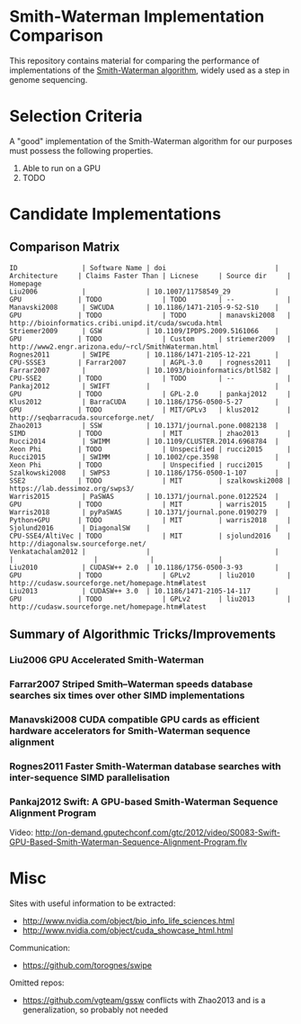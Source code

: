 Smith-Waterman Implementation Comparison
==========================================

This repository contains material for comparing the performance of
implementations of the [Smith-Waterman
algorithm](https://en.wikipedia.org/wiki/Smith%E2%80%93Waterman_algorithm),
widely used as a step in genome sequencing.



Selection Criteria
==========================================

A "good" implementation of the Smith-Waterman algorithm for our purposes must
possess the following properties.

  1. Able to run on a GPU
  2. TODO



Candidate Implementations
==========================================

Comparison Matrix
-----------------

    ID                | Software Name | doi                           | Architecture     | Claims Faster Than | Licnese     | Source dir     | Homepage
    Liu2006           |               | 10.1007/11758549_29           | GPU              | TODO               | TODO        | --             |
    Manavski2008      | SWCUDA        | 10.1186/1471-2105-9-S2-S10    | GPU              | TODO               | TODO        | manavski2008   | http://bioinformatics.cribi.unipd.it/cuda/swcuda.html
    Striemer2009      | GSW           | 10.1109/IPDPS.2009.5161066    | GPU              | TODO               | Custom      | striemer2009   | http://www2.engr.arizona.edu/~rcl/SmithWaterman.html
    Rognes2011        | SWIPE         | 10.1186/1471-2105-12-221      | CPU-SSSE3        | Farrar2007         | AGPL-3.0    | rogness2011    |
    Farrar2007        |               | 10.1093/bioinformatics/btl582 | CPU-SSE2         | TODO               | TODO        | --             |
    Pankaj2012        | SWIFT         |                               | GPU              | TODO               | GPL-2.0     | pankaj2012     |
    Klus2012          | BarraCUDA     | 10.1186/1756-0500-5-27        | GPU              | TODO               | MIT/GPLv3   | klus2012       | http://seqbarracuda.sourceforge.net/
    Zhao2013          | SSW           | 10.1371/journal.pone.0082138  | SIMD             | TODO               | MIT         | zhao2013       |
    Rucci2014         | SWIMM         | 10.1109/CLUSTER.2014.6968784  | Xeon Phi         | TODO               | Unspecified | rucci2015      |
    Rucci2015         | SWIMM         | 10.1002/cpe.3598              | Xeon Phi         | TODO               | Unspecified | rucci2015      |
    Szalkowski2008    | SWPS3         | 10.1186/1756-0500-1-107       | SSE2             | TODO               | MIT         | szalkowski2008 | https://lab.dessimoz.org/swps3/
    Warris2015        | PaSWAS        | 10.1371/journal.pone.0122524  | GPU              | TODO               | MIT         | warris2015     |
    Warris2018        | pyPaSWAS      | 10.1371/journal.pone.0190279  | Python+GPU       | TODO               | MIT         | warris2018     |
    Sjolund2016       | DiagonalSW    |                               | CPU-SSE4/AltiVec | TODO               | MIT         | sjolund2016    | http://diagonalsw.sourceforge.net/
    Venkatachalam2012 |               |                               |                  |                    |             |                |
    Liu2010           | CUDASW++ 2.0  | 10.1186/1756-0500-3-93        | GPU              | TODO               | GPLv2       | liu2010        | http://cudasw.sourceforge.net/homepage.htm#latest
    Liu2013           | CUDASW++ 3.0  | 10.1186/1471-2105-14-117      | GPU              | TODO               | GPLv2       | liu2013        | http://cudasw.sourceforge.net/homepage.htm#latest


Summary of Algorithmic Tricks/Improvements
------------------------------------------

### Liu2006 **GPU Accelerated Smith-Waterman**

### Farrar2007 **Striped Smith–Waterman speeds database searches six times over other SIMD implementations**

### Manavski2008 **CUDA compatible GPU cards as efficient hardware accelerators for Smith-Waterman sequence alignment**

### Rognes2011 **Faster Smith-Waterman database searches with inter-sequence SIMD parallelisation**

### Pankaj2012 **Swift: A GPU-based Smith-Waterman Sequence Alignment Program**

  Video: http://on-demand.gputechconf.com/gtc/2012/video/S0083-Swift-GPU-Based-Smith-Waterman-Sequence-Alignment-Program.flv



Misc
==========================================

Sites with useful information to be extracted:

 * http://www.nvidia.com/object/bio_info_life_sciences.html
 * http://www.nvidia.com/object/cuda_showcase_html.html

Communication:

 * https://github.com/torognes/swipe

Omitted repos:

 * https://github.com/vgteam/gssw conflicts with Zhao2013 and is a generalization, so probably not needed